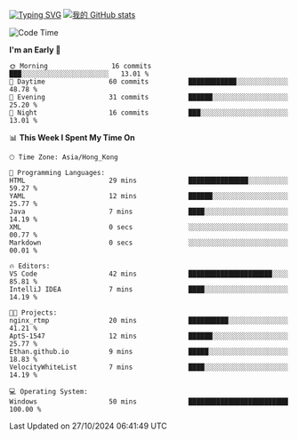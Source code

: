 [![Typing SVG](https://readme-typing-svg.demolab.com?font=Fira+Code&pause=1000&random=true&width=435&lines=%E2%9D%A4+Hello!+%E2%9D%A4;Welcome+to+my+Github+Profile~;I'm+a+student+from+SCNU+%26+UoA)](https://git.io/typing-svg)
[![我的 GitHub stats](https://github-readme-stats.vercel.app/api?username=AptS-1547&show_icons=true&theme=ambient_gradient)](https://github.com/anuraghazra/github-readme-stats)
<!--START_SECTION:waka-->
![Code Time](http://img.shields.io/badge/Code%20Time-52%20mins-blue)

**I'm an Early 🐤** 

```text
🌞 Morning                16 commits          ███░░░░░░░░░░░░░░░░░░░░░░   13.01 % 
🌆 Daytime                60 commits          ████████████░░░░░░░░░░░░░   48.78 % 
🌃 Evening                31 commits          ██████░░░░░░░░░░░░░░░░░░░   25.20 % 
🌙 Night                  16 commits          ███░░░░░░░░░░░░░░░░░░░░░░   13.01 % 
```


📊 **This Week I Spent My Time On** 

```text
🕑︎ Time Zone: Asia/Hong_Kong

💬 Programming Languages: 
HTML                     29 mins             ███████████████░░░░░░░░░░   59.27 % 
YAML                     12 mins             ██████░░░░░░░░░░░░░░░░░░░   25.77 % 
Java                     7 mins              ████░░░░░░░░░░░░░░░░░░░░░   14.19 % 
XML                      0 secs              ░░░░░░░░░░░░░░░░░░░░░░░░░   00.77 % 
Markdown                 0 secs              ░░░░░░░░░░░░░░░░░░░░░░░░░   00.01 % 

🔥 Editors: 
VS Code                  42 mins             █████████████████████░░░░   85.81 % 
IntelliJ IDEA            7 mins              ████░░░░░░░░░░░░░░░░░░░░░   14.19 % 

🐱‍💻 Projects: 
nginx_rtmp               20 mins             ██████████░░░░░░░░░░░░░░░   41.21 % 
AptS-1547                12 mins             ██████░░░░░░░░░░░░░░░░░░░   25.77 % 
Ethan.github.io          9 mins              █████░░░░░░░░░░░░░░░░░░░░   18.83 % 
VelocityWhiteList        7 mins              ████░░░░░░░░░░░░░░░░░░░░░   14.19 % 

💻 Operating System: 
Windows                  50 mins             █████████████████████████   100.00 % 
```


 Last Updated on 27/10/2024 06:41:49 UTC
<!--END_SECTION:waka-->